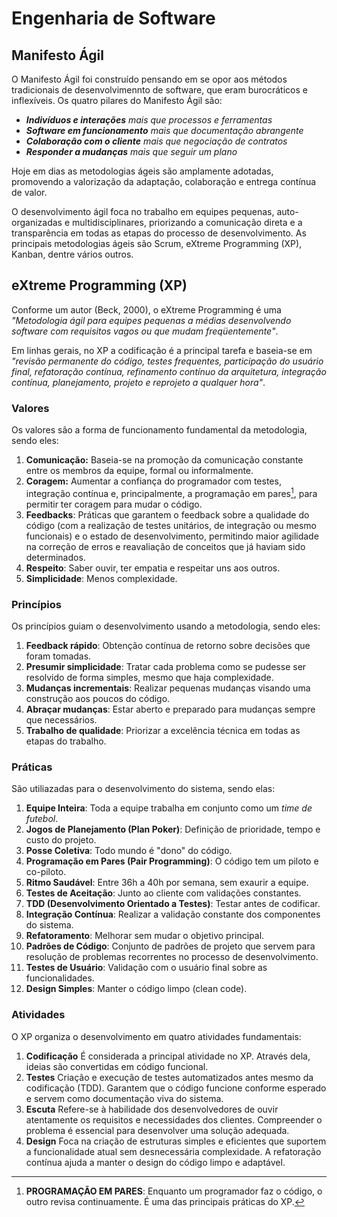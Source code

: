 # Engenharia de Software
## Manifesto Ágil
O Manifesto Ágil foi construído pensando em se opor aos métodos tradicionais de desenvolvimennto de software, que eram burocráticos e inflexíveis. Os quatro pilares do Manifesto Ágil são:
- ***Indivíduos e interações** mais que processos e ferramentas*
- ***Software em funcionamento** mais que documentação abrangente*
- ***Colaboração com o cliente** mais que negociação de contratos*
- ***Responder a mudanças** mais que seguir um plano*

Hoje em dias as metodologias ágeis são amplamente adotadas, promovendo a valorização da adaptação, colaboração e entrega contínua de valor. 

O desenvolvimento ágil foca no trabalho em equipes pequenas, auto-organizadas e multidisciplinares, priorizando a comunicação direta e a transparência em todas as etapas do processo de desenvolvimento. As principais metodologias ágeis são Scrum, eXtreme Programming (XP), Kanban, dentre vários outros.

## eXtreme Programming (XP)
Conforme um autor (Beck, 2000), o eXtreme Programming é uma *"Metodologia ágil para equipes pequenas a médias
desenvolvendo software com requisitos vagos ou que mudam freqüentemente"*. 

Em linhas gerais, no XP a codificação é a principal tarefa e baseia-se em *"revisão permanente do código, testes frequentes, participação do usuário final, refatoração contínua, refinamento contínuo da arquitetura, integração contínua, planejamento, projeto e reprojeto a qualquer hora"*.

### Valores
Os valores são a forma de funcionamento fundamental da metodologia, sendo eles:

1. **Comunicação:** Baseia-se na promoção da comunicação constante entre os membros da equipe, formal ou informalmente. 
2. **Coragem:** Aumentar a confiança do programador com testes, integração contínua e, principalmente, a programação em pares[^1], para permitir ter coragem para mudar o código.
3. **Feedbacks**: Práticas que garantem o feedback sobre a qualidade do código (com a realização de testes unitários, de integração ou mesmo funcionais) e o estado de desenvolvimento, permitindo maior agilidade na correção de erros e reavaliação de conceitos que já haviam sido determinados.
4. **Respeito**: Saber ouvir, ter empatia e respeitar uns aos outros.
5. **Simplicidade**: Menos complexidade.

[^1]: **PROGRAMAÇÃO EM PARES**: Enquanto um programador faz o código, o outro revisa continuamente. É uma das principais práticas do XP.

### Princípios
Os princípios guiam o desenvolvimento usando a metodologia, sendo eles:

1. **Feedback rápido**: Obtenção contínua de retorno sobre decisões que foram tomadas.
2. **Presumir simplicidade**: Tratar cada problema como se pudesse ser resolvido de forma simples, mesmo que haja complexidade.
3. **Mudanças incrementais**: Realizar pequenas mudanças visando uma construção aos poucos do código.
4. **Abraçar mudanças**: Estar aberto e preparado para mudanças sempre que necessários.
5. **Trabalho de qualidade**: Priorizar a excelência técnica em todas as etapas do trabalho.

### Práticas
São utiliazadas para o desenvolvimento do sistema, sendo elas:

1. **Equipe Inteira**: Toda a equipe trabalha em conjunto como um *time de futebol*.
2. **Jogos de Planejamento (Plan Poker)**: Definição de prioridade, tempo e custo do projeto.
3. **Posse Coletiva**: Todo mundo é "dono" do código.
4. **Programação em Pares (Pair Programming)**: O código tem um piloto e co-piloto.
5. **Ritmo Saudável**: Entre 36h a 40h por semana, sem exaurir a equipe.
6. **Testes de Aceitação**: Junto ao cliente com validações constantes.
7. **TDD (Desenvolvimento Orientado a Testes)**: Testar antes de codificar.
8. **Integração Contínua**: Realizar a validação constante dos componentes do sistema.
9. **Refatoramento**: Melhorar sem mudar o objetivo principal.
10. **Padrões de Código**: Conjunto de padrões de projeto que servem para resolução de problemas recorrentes no processo de desenvolvimento.
11. **Testes de Usuário**: Validação com o usuário final sobre as funcionalidades.
12. **Design Simples**: Manter o código limpo (clean code).

### Atividades
O XP organiza o desenvolvimento em quatro atividades fundamentais:

1. **Codificação**
É considerada a principal atividade no XP. Através dela, ideias são convertidas em código funcional.
2. **Testes**
Criação e execução de testes automatizados antes mesmo da codificação (TDD). Garantem que o código funcione conforme esperado e servem como documentação viva do sistema.
3. **Escuta**
Refere-se à habilidade dos desenvolvedores de ouvir atentamente os requisitos e necessidades dos clientes. Compreender o problema é essencial para desenvolver uma solução adequada.
4. **Design**
Foca na criação de estruturas simples e eficientes que suportem a funcionalidade atual sem desnecessária complexidade. A refatoração contínua ajuda a manter o design do código limpo e adaptável.

